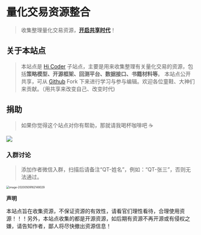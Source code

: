 # 量化交易资源整合

> 收集整理量化交易资源，**[开启共享时代]()**！

## 关于本站点
> 本站点是 [Hi Coder](http://hicoder.com.cn) 子站点，主要是用来收集整理有关量化交易的资源，包括**策略模型、开源框架、回测平台、数据接口、书籍材料等**。
> 本站点公开共享，可从 [Github](https://github.com/mrshiqiqi/quantitative-resource-doc) Fork 下来进行学习与参与编辑。欢迎各位童鞋、大神们来贡献。（用共享来改变自己、改变时代)

## 捐助
> 如果你觉得这个站点对你有帮助，那就请我喝杯咖啡吧 ☕

![](https://cdn.jsdelivr.net/gh/mrshiqiqi/resource/paycode.png)

### 入群讨论

> 添加作者微信入群，扫描后请备注“QT-姓名”，例如：“QT-张三”，否则无法通过。

<img src="https://cdn.jsdelivr.net/gh/mrshiqiqi/resource/WechatCode.jpeg" alt="image-20200509162148029" style="zoom:50%;" />

**声明**

本站点旨在收集资源，不保证资源的有效性，请看官们理性看待，合理使用资源！！！另外，本站点收集的都是开源资源，如后期有资源不再开源或有侵权之嫌，请告知作者，鄙人将尽快撤出资源信息！